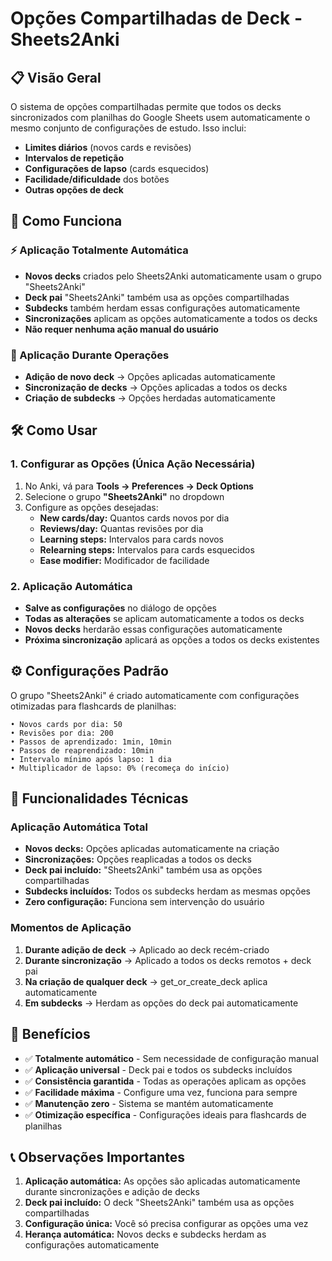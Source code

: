 # Opções Compartilhadas de Deck - Sheets2Anki

## 📋 Visão Geral

O sistema de opções compartilhadas permite que todos os decks sincronizados com planilhas do Google Sheets usem automaticamente o mesmo conjunto de configurações de estudo. Isso inclui:

- **Limites diários** (novos cards e revisões)
- **Intervalos de repetição** 
- **Configurações de lapso** (cards esquecidos)
- **Facilidade/dificuldade** dos botões
- **Outras opções de deck**

## 🎯 Como Funciona

### ⚡ Aplicação Totalmente Automática
- **Novos decks** criados pelo Sheets2Anki automaticamente usam o grupo "Sheets2Anki"
- **Deck pai** "Sheets2Anki" também usa as opções compartilhadas
- **Subdecks** também herdam essas configurações automaticamente
- **Sincronizações** aplicam as opções automaticamente a todos os decks
- **Não requer nenhuma ação manual do usuário**

### 🔄 Aplicação Durante Operações
- **Adição de novo deck** → Opções aplicadas automaticamente
- **Sincronização de decks** → Opções aplicadas a todos os decks
- **Criação de subdecks** → Opções herdadas automaticamente

## 🛠️ Como Usar

### 1. Configurar as Opções (Única Ação Necessária)

1. No Anki, vá para **Tools → Preferences → Deck Options**
2. Selecione o grupo **"Sheets2Anki"** no dropdown
3. Configure as opções desejadas:
   - **New cards/day:** Quantos cards novos por dia
   - **Reviews/day:** Quantas revisões por dia  
   - **Learning steps:** Intervalos para cards novos
   - **Relearning steps:** Intervalos para cards esquecidos
   - **Ease modifier:** Modificador de facilidade

### 2. Aplicação Automática

- **Salve as configurações** no diálogo de opções
- **Todas as alterações** se aplicam automaticamente a todos os decks
- **Novos decks** herdarão essas configurações automaticamente
- **Próxima sincronização** aplicará as opções a todos os decks existentes

## ⚙️ Configurações Padrão

O grupo "Sheets2Anki" é criado automaticamente com configurações otimizadas para flashcards de planilhas:

```
• Novos cards por dia: 50
• Revisões por dia: 200  
• Passos de aprendizado: 1min, 10min
• Passos de reaprendizado: 10min
• Intervalo mínimo após lapso: 1 dia
• Multiplicador de lapso: 0% (recomeça do início)
```

## 🔧 Funcionalidades Técnicas

### Aplicação Automática Total
- **Novos decks:** Opções aplicadas automaticamente na criação
- **Sincronizações:** Opções reaplicadas a todos os decks
- **Deck pai incluído:** "Sheets2Anki" também usa as opções compartilhadas
- **Subdecks incluídos:** Todos os subdecks herdam as mesmas opções
- **Zero configuração:** Funciona sem intervenção do usuário

### Momentos de Aplicação
1. **Durante adição de deck** → Aplicado ao deck recém-criado
2. **Durante sincronização** → Aplicado a todos os decks remotos + deck pai
3. **Na criação de qualquer deck** → get_or_create_deck aplica automaticamente
4. **Em subdecks** → Herdam as opções do deck pai automaticamente

## 🎁 Benefícios

- ✅ **Totalmente automático** - Sem necessidade de configuração manual
- ✅ **Aplicação universal** - Deck pai e todos os subdecks incluídos
- ✅ **Consistência garantida** - Todas as operações aplicam as opções
- ✅ **Facilidade máxima** - Configure uma vez, funciona para sempre
- ✅ **Manutenção zero** - Sistema se mantém automaticamente
- ✅ **Otimização específica** - Configurações ideais para flashcards de planilhas

## 📞 Observações Importantes

1. **Aplicação automática:** As opções são aplicadas automaticamente durante sincronizações e adição de decks
2. **Deck pai incluído:** O deck "Sheets2Anki" também usa as opções compartilhadas
3. **Configuração única:** Você só precisa configurar as opções uma vez
4. **Herança automática:** Novos decks e subdecks herdam as configurações automaticamente
